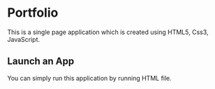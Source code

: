 # Portfolio 

This is a single page application which is created using HTML5, Css3, JavaScript.

## Launch an App
You can simply run this application by running HTML file.


